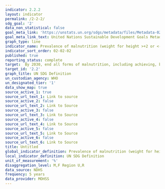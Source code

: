 ```yaml
---
indicator: 2.2.2
layout: indicator
permalink: /2-2-2/
sdg_goal: '2'
data_non_statistical: false
goal_meta_link: 'https://unstats.un.org/sdgs/metadata/files/Metadata-02-02-02.pdf'
goal_meta_link_text: United Nations Sustainable Development Goals Metadata
graph_type: line
indicator_name: Prevalence of malnutrition (weight for height >+2 or <-2 standard deviation from the median of the WHO Child Growth Standards) among children under 5 years of age, by type (wasting and overweight)
indicator_sort_order: 02-02-02
published: true
reporting_status: complete
target:  By 2030, end all forms of malnutrition, including achieving, by 2025, the internationally agreed targets on stunting and wasting in children under 5 years of age, and address the nutritional needs of adolescent girls, pregnant and lactating women and older persons
target_id: '2.2'
graph_title: UN SDG Definition
un_custodian_agency: WHO
un_designated_tier: '1'
data_show_map: true
source_active_1: true
source_url_text_1: Link to source
source_active_2: false
source_url_text_2: Link to Source
source_active_3: false
source_url_text_3: Link to Source
source_active_4: false
source_url_text_4: Link to Source
source_active_5: false
source_url_text_5: Link to Source
source_active_6: false
source_url_text_6: Link to Source
title: Untitled
global_indicator_definition: Prevalence of malnutrition (weight for height >+2 or <-2 standard deviation from the median of the WHO Child Growth Standards) among children under 5 years of age, by type (wasting and overweight)
local_indicator_definition: UN SDG Definition
unit_of_measurement: '%'
disaggregation_level: M,F Region U,R
data_source: NDHS
frequency: 5 years
data_provider: MOHSS
---
```

